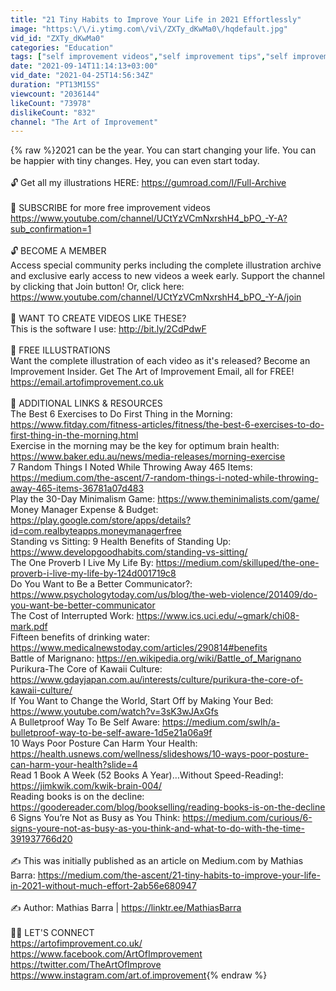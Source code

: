 ```yaml
---
title: "21 Tiny Habits to Improve Your Life in 2021 Effortlessly"
image: "https:\/\/i.ytimg.com\/vi\/ZXTy_dKwMa0\/hqdefault.jpg"
vid_id: "ZXTy_dKwMa0"
categories: "Education"
tags: ["self improvement videos","self improvement tips","self improvement motivation"]
date: "2021-09-14T11:14:13+03:00"
vid_date: "2021-04-25T14:56:34Z"
duration: "PT13M15S"
viewcount: "2036144"
likeCount: "73978"
dislikeCount: "832"
channel: "The Art of Improvement"
---
```

{% raw %}2021 can be the year. You can start changing your life. You can be happier with tiny changes. Hey, you can even start today.<br /><br />🔓 Get all my illustrations HERE: <a rel="nofollow" target="blank" href="https://gumroad.com/l/Full-Archive">https://gumroad.com/l/Full-Archive</a><br /><br />🔔 SUBSCRIBE for more free improvement videos <a rel="nofollow" target="blank" href="https://www.youtube.com/channel/UCtYzVCmNxrshH4_bPO_-Y-A?sub_confirmation=1">https://www.youtube.com/channel/UCtYzVCmNxrshH4_bPO_-Y-A?sub_confirmation=1</a><br /><br />🔓 BECOME A MEMBER<br />Access special community perks including the complete illustration archive and exclusive early access to new videos a week early. Support the channel by clicking that Join button! Or, click here: <a rel="nofollow" target="blank" href="https://www.youtube.com/channel/UCtYzVCmNxrshH4_bPO_-Y-A/join">https://www.youtube.com/channel/UCtYzVCmNxrshH4_bPO_-Y-A/join</a><br /><br />🎥 WANT TO CREATE VIDEOS LIKE THESE?<br />This is the software I use: <a rel="nofollow" target="blank" href="http://bit.ly/2CdPdwF">http://bit.ly/2CdPdwF</a><br /><br />🎨 FREE ILLUSTRATIONS<br />Want the complete illustration of each video as it's released? Become an Improvement Insider. Get The Art of Improvement Email, all for FREE! <a rel="nofollow" target="blank" href="https://email.artofimprovement.co.uk">https://email.artofimprovement.co.uk</a><br /><br />🔗 ADDITIONAL LINKS &amp; RESOURCES<br />The Best 6 Exercises to Do First Thing in the Morning: <a rel="nofollow" target="blank" href="https://www.fitday.com/fitness-articles/fitness/the-best-6-exercises-to-do-first-thing-in-the-morning.html">https://www.fitday.com/fitness-articles/fitness/the-best-6-exercises-to-do-first-thing-in-the-morning.html</a><br />Exercise in the morning may be the key for optimum brain health: <a rel="nofollow" target="blank" href="https://www.baker.edu.au/news/media-releases/morning-exercise">https://www.baker.edu.au/news/media-releases/morning-exercise</a><br />7 Random Things I Noted While Throwing Away 465 Items: <a rel="nofollow" target="blank" href="https://medium.com/the-ascent/7-random-things-i-noted-while-throwing-away-465-items-36781a07d483">https://medium.com/the-ascent/7-random-things-i-noted-while-throwing-away-465-items-36781a07d483</a><br />Play the 30-Day Minimalism Game: <a rel="nofollow" target="blank" href="https://www.theminimalists.com/game/">https://www.theminimalists.com/game/</a><br />Money Manager Expense &amp; Budget: <a rel="nofollow" target="blank" href="https://play.google.com/store/apps/details?id=com.realbyteapps.moneymanagerfree">https://play.google.com/store/apps/details?id=com.realbyteapps.moneymanagerfree</a><br />Standing vs Sitting: 9 Health Benefits of Standing Up: <a rel="nofollow" target="blank" href="https://www.developgoodhabits.com/standing-vs-sitting/">https://www.developgoodhabits.com/standing-vs-sitting/</a><br />The One Proverb I Live My Life By: <a rel="nofollow" target="blank" href="https://medium.com/skilluped/the-one-proverb-i-live-my-life-by-124d001719c8">https://medium.com/skilluped/the-one-proverb-i-live-my-life-by-124d001719c8</a><br />Do You Want to Be a Better Communicator?: <a rel="nofollow" target="blank" href="https://www.psychologytoday.com/us/blog/the-web-violence/201409/do-you-want-be-better-communicator">https://www.psychologytoday.com/us/blog/the-web-violence/201409/do-you-want-be-better-communicator</a><br />The Cost of Interrupted Work: <a rel="nofollow" target="blank" href="https://www.ics.uci.edu/~gmark/chi08-mark.pdf">https://www.ics.uci.edu/~gmark/chi08-mark.pdf</a><br />Fifteen benefits of drinking water: <a rel="nofollow" target="blank" href="https://www.medicalnewstoday.com/articles/290814#benefits">https://www.medicalnewstoday.com/articles/290814#benefits</a><br />Battle of Marignano: <a rel="nofollow" target="blank" href="https://en.wikipedia.org/wiki/Battle_of_Marignano">https://en.wikipedia.org/wiki/Battle_of_Marignano</a><br />Purikura-The Core of Kawaii Culture: <a rel="nofollow" target="blank" href="https://www.gdayjapan.com.au/interests/culture/purikura-the-core-of-kawaii-culture/">https://www.gdayjapan.com.au/interests/culture/purikura-the-core-of-kawaii-culture/</a><br />If You Want to Change the World, Start Off by Making Your Bed: <a rel="nofollow" target="blank" href="https://www.youtube.com/watch?v=3sK3wJAxGfs">https://www.youtube.com/watch?v=3sK3wJAxGfs</a><br />A Bulletproof Way To Be Self Aware: <a rel="nofollow" target="blank" href="https://medium.com/swlh/a-bulletproof-way-to-be-self-aware-1d5e21a06a9f">https://medium.com/swlh/a-bulletproof-way-to-be-self-aware-1d5e21a06a9f</a><br />10 Ways Poor Posture Can Harm Your Health: <a rel="nofollow" target="blank" href="https://health.usnews.com/wellness/slideshows/10-ways-poor-posture-can-harm-your-health?slide=4">https://health.usnews.com/wellness/slideshows/10-ways-poor-posture-can-harm-your-health?slide=4</a><br />Read 1 Book A Week (52 Books A Year)…Without Speed-Reading!: <a rel="nofollow" target="blank" href="https://jimkwik.com/kwik-brain-004/">https://jimkwik.com/kwik-brain-004/</a><br />Reading books is on the decline: <a rel="nofollow" target="blank" href="https://goodereader.com/blog/bookselling/reading-books-is-on-the-decline">https://goodereader.com/blog/bookselling/reading-books-is-on-the-decline</a><br />6 Signs You’re Not as Busy as You Think: <a rel="nofollow" target="blank" href="https://medium.com/curious/6-signs-youre-not-as-busy-as-you-think-and-what-to-do-with-the-time-391937766d20">https://medium.com/curious/6-signs-youre-not-as-busy-as-you-think-and-what-to-do-with-the-time-391937766d20</a><br /><br />✍️ This was initially published as an article on Medium.com by Mathias Barra: <a rel="nofollow" target="blank" href="https://medium.com/the-ascent/21-tiny-habits-to-improve-your-life-in-2021-without-much-effort-2ab56e680947">https://medium.com/the-ascent/21-tiny-habits-to-improve-your-life-in-2021-without-much-effort-2ab56e680947</a><br /><br />✍️ Author: Mathias Barra | <a rel="nofollow" target="blank" href="https://linktr.ee/MathiasBarra">https://linktr.ee/MathiasBarra</a><br /><br />👨‍💻 LET'S CONNECT<br /><a rel="nofollow" target="blank" href="https://artofimprovement.co.uk/">https://artofimprovement.co.uk/</a><br /><a rel="nofollow" target="blank" href="https://www.facebook.com/ArtOfImprovement">https://www.facebook.com/ArtOfImprovement</a><br /><a rel="nofollow" target="blank" href="https://twitter.com/TheArtOfImprove">https://twitter.com/TheArtOfImprove</a><br /><a rel="nofollow" target="blank" href="https://www.instagram.com/art.of.improvement">https://www.instagram.com/art.of.improvement</a>{% endraw %}
